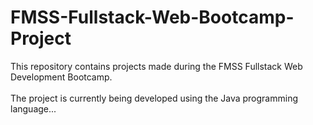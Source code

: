 # FMSS-Fullstack-Web-Bootcamp-Project
This repository contains projects made during the FMSS Fullstack Web Development Bootcamp. <br/><br/>
The project is currently being developed using the Java programming language...
